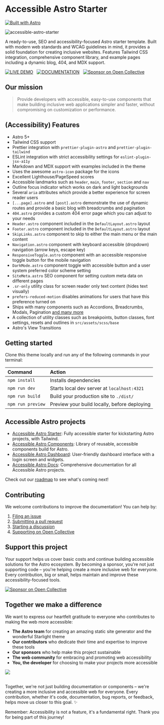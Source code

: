 # Accessible Astro Starter

[![Built with Astro](https://astro.badg.es/v2/built-with-astro/small.svg)](https://astro.build)

![accessible-astro-starter](https://github.com/user-attachments/assets/f3538452-5d57-4118-b713-4631dd51bd84)

A ready-to-use, SEO and accessibility-focused Astro starter template. Built with modern web standards and WCAG guidelines in mind, it provides a solid foundation for creating inclusive websites. Features Tailwind CSS integration, comprehensive component library, and example pages including a dynamic blog, 404, and MDX support.

[![LIVE DEMO](https://img.shields.io/badge/LIVE_DEMO-4ECCA3?style=for-the-badge&logo=astro&logoColor=black)](https://accessible-astro-starter.incluud.dev/) &nbsp;
[![DOCUMENTATION](https://img.shields.io/badge/DOCUMENTATION-A682FF?style=for-the-badge&logo=astro&logoColor=black)](https://accessible-astro.incluud.dev/) &nbsp;
[![Sponsor on Open Collective](https://img.shields.io/badge/Open%20Collective-7FADF2?style=for-the-badge&logo=opencollective&logoColor=white)](https://opencollective.com/incluud) &nbsp;

## Our mission

> Provide developers with accessible, easy-to-use components that make building inclusive web applications simpler and faster, without compromising on customization or performance.

## (Accessibility) Features

- Astro 5+
- Tailwind CSS support
- Prettier integration with `prettier-plugin-astro` and `prettier-plugin-tailwind`
- ESLint integration with strict accessibility settings for `eslint-plugin-jsx-a11y`
- Markdown and MDX support with examples included in the theme
- Uses the awesome `astro-icon` package for the icons
- Excellent Lighthouse/PageSpeed scores
- Accessible landmarks such as `header`, `main`, `footer`, `section` and `nav`
- Outline focus indicator which works on dark and light backgrounds
- Several `aria` attributes which provide a better experience for screen reader users
- `[...page].astro` and `[post].astro` demonstrate the use of dynamic routes and provide a basic blog with breadcrumbs and pagination
- `404.astro` provides a custom 404 error page which you can adjust to your needs
- `Header.astro` component included in the `DefaultLayout.astro` layout
- `Footer.astro` component included in the `DefaultLayout.astro` layout
- `SkipLinks.astro` component to skip to either the main menu or the main content
- `Navigation.astro` component with keyboard accessible (dropdown) navigation (arrow keys, escape key)
- `ResponsiveToggle.astro` component with an accessible responsive toggle button for the mobile navigation
- `DarkMode.astro` component toggle with accessible button and a user system preferred color scheme setting
- `SiteMeta.astro` SEO component for setting custom meta data on different pages
- `.sr-only` utility class for screen reader only text content (hides text visually)
- `prefers-reduced-motion` disables animations for users that have this preference turned on
- Ships with many components such as Accordions, Breadcrumbs, Modals, Pagination [and many more](https://accessible-astro-starter.incluud.dev/accessible-components/)
- A collection of utility classes such as breakpoints, button classes, font settings, resets and outlines in `src/assets/scss/base`
- Astro's View Transitions

## Getting started

Clone this theme locally and run any of the following commands in your terminal:

| Command           | Action                                       |
| :---------------- | :------------------------------------------- |
| `npm install`     | Installs dependencies                        |
| `npm run dev`     | Starts local dev server at `localhost:4321`  |
| `npm run build`   | Build your production site to `./dist/`      |
| `npm run preview` | Preview your build locally, before deploying |

## Accessible Astro projects

- [Accessible Astro Starter](https://github.com/incluud/accessible-astro-starter): Fully accessible starter for kickstarting Astro projects, with Tailwind.
- [Accessible Astro Components](https://github.com/incluud/accessible-astro-components/): Library of reusable, accessible components build for Astro.
- [Accessible Astro Dashboard](https://github.com/incluud/accessible-astro-dashboard/): User-friendly dashboard interface with a login screen and widgets.
- [Accessible Astro Docs](https://github.com/incluud/accessible-astro-docs): Comprehensive documentation for all Accessible Astro projects.

Check out our [roadmap](https://github.com/orgs/incluud/projects/4/views/1) to see what's coming next! 

## Contributing

We welcome contributions to improve the documentation! You can help by:

1. [Filing an issue](https://github.com/incluud/accessible-astro-starter/issues)
2. [Submitting a pull request](https://github.com/incluud/accessible-astro-starter/pulls)
3. [Starting a discussion](https://github.com/incluud/accessible-astro-starter/discussions)
4. [Supporting on Open Collective](https://opencollective.com/incluud)

## Support this project

Your support helps us cover basic costs and continue building accessible solutions for the Astro ecosystem. By becoming a sponsor, you're not just supporting code – you're helping create a more inclusive web for everyone. Every contribution, big or small, helps maintain and improve these accessibility-focused tools.

[![Sponsor on Open Collective](https://img.shields.io/badge/Open%20Collective-7FADF2?style=for-the-badge&logo=opencollective&logoColor=white)](https://opencollective.com/incluud)

## Together we make a difference

We want to express our heartfelt gratitude to everyone who contributes to making the web more accessible:

- **The Astro team** for creating an amazing static site generator and the wonderful Starlight theme
- **Our contributors** who dedicate their time and expertise to improve these tools
- **Our sponsors** who help make this project sustainable
- **The web community** for embracing and promoting web accessibility
- **You, the developer** for choosing to make your projects more accessible

<a href="https://github.com/incluud/accessible-astro-starter/graphs/contributors">
  <img src="https://contrib.rocks/image?repo=incluud/accessible-astro-starter" />
</a><br /><br />

Together, we're not just building documentation or components – we're creating a more inclusive and accessible web for everyone. Every contribution, whether it's code, documentation, bug reports, or feedback, helps move us closer to this goal. ✨

Remember: Accessibility is not a feature, it's a fundamental right. Thank you for being part of this journey!
